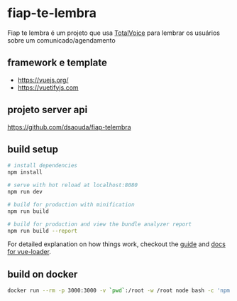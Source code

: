# fiap-te-lembra

Fiap te lembra é um projeto que usa [TotalVoice](http://www.totalvoice.com.br) para lembrar os usuários sobre um comunicado/agendamento

## framework e template

- https://vuejs.org/
- https://vuetifyjs.com

## projeto server api

https://github.com/dsaouda/fiap-telembra

## build setup

``` bash
# install dependencies
npm install

# serve with hot reload at localhost:8080
npm run dev

# build for production with minification
npm run build

# build for production and view the bundle analyzer report
npm run build --report
```

For detailed explanation on how things work, checkout the [guide](http://vuejs-templates.github.io/webpack/) and [docs for vue-loader](http://vuejs.github.io/vue-loader).

## build on docker

```bash
docker run --rm -p 3000:3000 -v `pwd`:/root -w /root node bash -c 'npm install && npm run dev'
```
